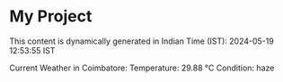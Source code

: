 # My Project

This content is dynamically generated in Indian Time (IST): 2024-05-19 12:53:55 IST


Current Weather in Coimbatore:
Temperature: 29.88 °C
Condition: haze
